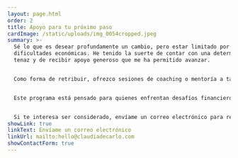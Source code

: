 ```yaml
---
layout: page.html
order: 2
title: Apoyo para tu próximo paso
cardImage: /static/uploads/img_0054cropped.jpeg
summary: >-
  Sé lo que es desear profundamente un cambio, pero estar limitado por las
  dificultades económicas. He tenido la suerte de contar con una determinación
  tenaz y de recibir apoyo generoso que me ha permitido avanzar.


  Como forma de retribuir, ofrezco sesiones de coaching o mentoría a tarifa reducida para acompañar a otras personas en su camino. Las plazas son limitadas y dependen de disponibilidad.


  Este programa está pensado para quienes enfrentan desafíos financieros, pero están profundamente comprometidos con su crecimiento y transformación personal.


  Si te interesa ser considerado, envíame un correo electrónico para registrar tu interés y me pondré en contacto contigo.
showLink: true
linkText: Envíame un correo electrónico
linkUrl: mailto:hello@claudiadecarlo.com
showContactForm: true
---
```


